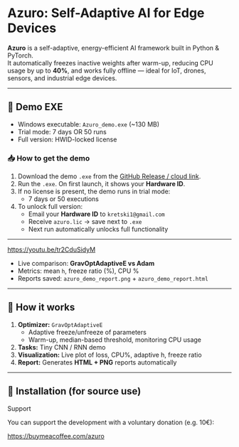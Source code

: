 
# Azuro: Self-Adaptive AI for Edge Devices

**Azuro** is a self-adaptive, energy-efficient AI framework built in Python & PyTorch.  
It automatically freezes inactive weights after warm-up, reducing CPU usage by up to **40%**, and works fully offline — ideal for IoT, drones, sensors, and industrial edge devices.

---

## 🔹 Demo EXE

- Windows executable: `Azuro_demo.exe` (~130 MB)  
- Trial mode: 7 days OR 50 runs  
- Full version: HWID-locked license

### 📥 How to get the demo

1. Download the demo `.exe` from the [GitHub Release / cloud link]().  
2. Run the `.exe`. On first launch, it shows your **Hardware ID**.  
3. If no license is present, the demo runs in trial mode:
   - 7 days or 50 executions
4. To unlock full version:
   - Email your **Hardware ID** to `kretski1@gmail.com`
   - Receive `azuro.lic` → save next to `.exe`  
   - Next run automatically unlocks full functionality

---

https://youtu.be/tr2CduSidyM



- Live comparison: **GravOptAdaptiveE vs Adam**
- Metrics: mean `h`, freeze ratio (%), CPU %
- Reports saved: `azuro_demo_report.png` + `azuro_demo_report.html`

---

## 🔹 How it works

1. **Optimizer:** `GravOptAdaptiveE`  
   - Adaptive freeze/unfreeze of parameters  
   - Warm-up, median-based threshold, monitoring CPU usage  
2. **Tasks:** Tiny CNN / RNN demo  
3. **Visualization:** Live plot of loss, CPU%, adaptive h, freeze ratio  
4. **Report:** Generates **HTML + PNG** reports automatically

---

## 🔹 Installation (for source use)


Support

You can support the development with a voluntary donation (e.g. 10€):

https://buymeacoffee.com/azuro
